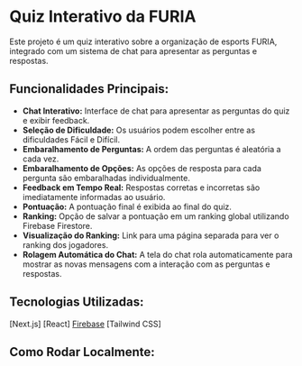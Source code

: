 # Quiz Interativo da FURIA

Este projeto é um quiz interativo sobre a organização de esports FURIA, integrado com um sistema de chat para apresentar as perguntas e respostas.

## Funcionalidades Principais:
* **Chat Interativo:** Interface de chat para apresentar as perguntas do quiz e exibir feedback.
* **Seleção de Dificuldade:** Os usuários podem escolher entre as dificuldades Fácil e Difícil.
* **Embaralhamento de Perguntas:** A ordem das perguntas é aleatória a cada vez.
* **Embaralhamento de Opções:** As opções de resposta para cada pergunta são embaralhadas individualmente.
* **Feedback em Tempo Real:** Respostas corretas e incorretas são imediatamente informadas ao usuário.
* **Pontuação:** A pontuação final é exibida ao final do quiz.
* **Ranking:** Opção de salvar a pontuação em um ranking global utilizando Firebase Firestore.
* **Visualização do Ranking:** Link para uma página separada para ver o ranking dos jogadores.
* **Rolagem Automática do Chat:** A tela do chat rola automaticamente para mostrar as novas mensagens com a interação com as perguntas e respostas.

## Tecnologias Utilizadas:
[Next.js]
[React]
[Firebase](Firestore)
[Tailwind CSS]

## Como Rodar Localmente:

